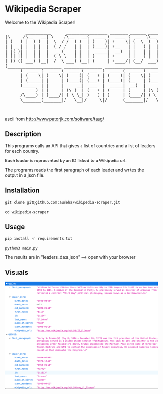 # Wikipedia Scraper

Welcome to the Wikipedia Scraper!
 <pre>
        __________      ________________ _______ ______ ________________
|\     /\__   __| \    /\__   __(  ____ (  ____ (  __  \\__   __(  ___  )
| )   ( |  ) (  |  \  / /  ) (  | (    )| (    \| (  \  )  ) (  | (   ) |
| | _ | |  | |  |  (_/ /   | |  | (____)| (__   | |   ) |  | |  | (___) |
| |( )| |  | |  |   _ (    | |  |  _____|  __)  | |   | |  | |  |  ___  |
| || || |  | |  |  ( \ \   | |  | (     | (     | |   ) |  | |  | (   ) |
| () () ___) (__|  /  \ ___) (__| )     | (____/| (__/  ___) (__| )   ( |
(_____________________ _______________ _________________________|/     \|
      (  ____ (  ____ (  ____ (  ___  (  ____ (  ____ (  ____ )
      | (    \| (    \| (    )| (   ) | (    )| (    \| (    )|
      | (_____| |     | (____)| (___) | (____)| (__   | (____)|
      (_____  | |     |     __|  ___  |  _____|  __)  |     __)
            ) | |     | (\ (  | (   ) | (     | (     | (\ (
      /\____) | (____/| ) \ \_| )   ( | )     | (____/| ) \ \__
      \_______(_______|/   \__|/     \|/      (_______|/   \__/

 </pre>
  ascii from http://www.patorjk.com/software/taag/

## Description
This programs calls an API that gives a list of countries and a list of leaders for each country. </p>
Each leader is represented by an ID linked to a Wikipedia url.</p>
The programs reads the first paragraph of each leader and writes the output in a json file.

## Installation
`git clone git@github.com:audeha/wikipedia-scraper.git`  </p>
`cd wikipedia-scraper`

## Usage
`pip install -r requirements.txt` </p>
`python3 main.py` </p>
The results are in "leaders_data.json" --> open with your browser</p>

## Visuals
![Alt Text](./Screenshot1.png)
